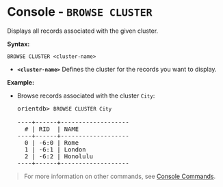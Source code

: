 <!-- proofread 2015-01-07 SAM -->

# Console - `BROWSE CLUSTER`

Displays all records associated with the given cluster.

**Syntax:**

```
BROWSE CLUSTER <cluster-name>
```

- **`<cluster-name>`** Defines the cluster for the records you want to display.

**Example:**

- Browse records associated with the cluster `City`:

  <pre>
  orientdb> <code class="lang-sql userinput">BROWSE CLUSTER City</code>

  ----+------+-------------------
    # | RID  | NAME
  ----+------+-------------------
    0 | -6:0 | Rome
    1 | -6:1 | London
    2 | -6:2 | Honolulu
  ----+------+-------------------
  </pre>

>For more information on other commands, see [Console Commands](Console-Commands.md).


